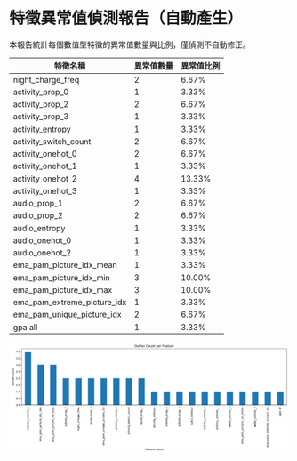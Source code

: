 # 特徵異常值偵測報告（自動產生）
本報告統計每個數值型特徵的異常值數量與比例，僅偵測不自動修正。

| 特徵名稱 | 異常值數量 | 異常值比例 |
|----------|----------|----------|
| night_charge_freq | 2 | 6.67% |
| activity_prop_0 | 1 | 3.33% |
| activity_prop_2 | 2 | 6.67% |
| activity_prop_3 | 1 | 3.33% |
| activity_entropy | 1 | 3.33% |
| activity_switch_count | 2 | 6.67% |
| activity_onehot_0 | 2 | 6.67% |
| activity_onehot_1 | 1 | 3.33% |
| activity_onehot_2 | 4 | 13.33% |
| activity_onehot_3 | 1 | 3.33% |
| audio_prop_1 | 2 | 6.67% |
| audio_prop_2 | 2 | 6.67% |
| audio_entropy | 1 | 3.33% |
| audio_onehot_0 | 1 | 3.33% |
| audio_onehot_2 | 1 | 3.33% |
| ema_pam_picture_idx_mean | 1 | 3.33% |
| ema_pam_picture_idx_min | 3 | 10.00% |
| ema_pam_picture_idx_max | 3 | 10.00% |
| ema_pam_extreme_picture_idx | 1 | 3.33% |
| ema_pam_unique_picture_idx | 2 | 6.67% |
| gpa all | 1 | 3.33% |

![](figures/features_outlier_bar.png)
